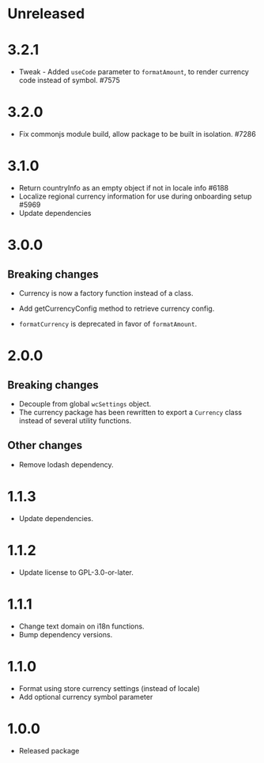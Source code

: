 # Unreleased

# 3.2.1

-   Tweak - Added `useCode` parameter to `formatAmount`, to render currency code instead of symbol. #7575

# 3.2.0

-   Fix commonjs module build, allow package to be built in isolation. #7286

# 3.1.0

-   Return countryInfo as an empty object if not in locale info #6188
-   Localize regional currency information for use during onboarding setup #5969
-   Update dependencies

# 3.0.0

## Breaking changes

-   Currency is now a factory function instead of a class.

-   Add getCurrencyConfig method to retrieve currency config.

-   `formatCurrency` is deprecated in favor of `formatAmount`.

# 2.0.0

## Breaking changes

-   Decouple from global `wcSettings` object.
-   The currency package has been rewritten to export a `Currency` class instead of several utility functions.

## Other changes

-   Remove lodash dependency.

# 1.1.3

-   Update dependencies.

# 1.1.2

-   Update license to GPL-3.0-or-later.

# 1.1.1

-   Change text domain on i18n functions.
-   Bump dependency versions.

# 1.1.0

-   Format using store currency settings (instead of locale)
-   Add optional currency symbol parameter

# 1.0.0

-   Released package
